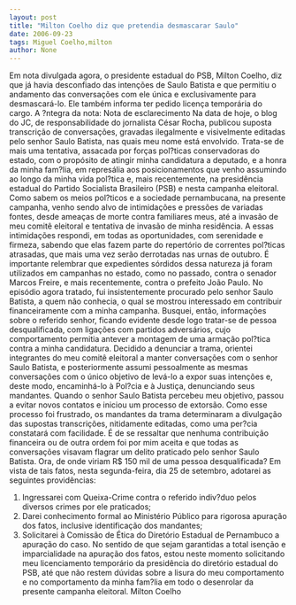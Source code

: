 ```yaml
---
layout: post
title: "Milton Coelho diz que pretendia desmascarar Saulo"
date: 2006-09-23
tags: Miguel Coelho,milton
author: None
---
```

Em nota divulgada agora, o presidente estadual do PSB, Milton Coelho, diz que já havia desconfiado das intenções de Saulo Batista e que permitiu o andamento das conversações com ele única e exclusivamente para desmascará-lo.
Ele também informa ter pedido licença temporária do cargo.
A ?ntegra da nota:
Nota de esclarecimento
Na data de hoje, o blog do JC, de responsabilidade do jornalista César Rocha, publicou suposta transcrição de conversações, gravadas ilegalmente e visivelmente editadas pelo senhor Saulo Batista, nas quais meu nome está envolvido. 
Trata-se de mais uma tentativa, assacada por forças pol?ticas conservadoras do estado, com o propósito de atingir minha candidatura a deputado, e a honra da minha fam?lia, em represália aos posicionamentos que venho assumindo ao longo da minha vida pol?tica e, mais recentemente, na presidência estadual do Partido Socialista Brasileiro (PSB) e nesta campanha eleitoral. 
Como sabem os meios pol?ticos e a sociedade pernambucana, na presente campanha, venho sendo alvo de intimidações e pressões de variadas fontes, desde ameaças de morte contra familiares meus, até a invasão de meu comitê eleitoral e tentativa de invasão de minha residência. 
A essas intimidações respondi, em todas as oportunidades, com serenidade e firmeza, sabendo que elas fazem parte do repertório de correntes pol?ticas atrasadas, que mais uma vez serão derrotadas nas urnas de outubro. É importante relembrar que expedientes sórdidos dessa natureza já foram utilizados em campanhas no estado, como no passado, contra o senador Marcos Freire, e mais recentemente, contra o prefeito João Paulo. 
No episódio agora tratado, fui insistentemente procurado pelo senhor Saulo Batista, a quem não conhecia, o qual se mostrou interessado em contribuir financeiramente com a minha campanha. Busquei, então, informações sobre o referido senhor, ficando evidente desde logo tratar-se de pessoa desqualificada, com ligações com partidos adversários, cujo comportamento permitia antever a montagem de uma armação pol?tica contra a minha candidatura. 
Decidido a denunciar a trama, orientei integrantes do meu comitê eleitoral a manter conversações com o senhor Saulo Batista, e posteriormente assumi pessoalmente as mesmas conversações com o único objetivo de levá-lo a expor suas intenções e, deste modo, encaminhá-lo à Pol?cia e à Justiça, denunciando seus mandantes. Quando o senhor Saulo Batista percebeu meu objetivo, passou a evitar novos contatos e iniciou um processo de extorsão. Como esse processo foi frustrado, os mandantes da trama determinaram a divulgação das supostas transcrições, nitidamente editadas, como uma per?cia constatará com facilidade. É de se ressaltar que nenhuma contribuição financeira ou de outra ordem foi por mim aceita e que todas as conversações visavam flagrar um delito praticado pelo senhor Saulo Batista. Ora, de onde viriam R$ 150 mil de uma pessoa desqualificada? 
Em vista de tais fatos, nesta segunda-feira, dia 25 de setembro, adotarei as seguintes providências: 
1. Ingressarei com Queixa-Crime contra o referido indiv?duo pelos diversos crimes por ele praticados; 
2. Darei conhecimento formal ao Ministério Público para rigorosa apuração dos fatos, inclusive identificação dos mandantes; 
3. Solicitarei à Comissão de Ética do Diretório Estadual de Pernambuco a apuração do caso. 
No sentido de que sejam garantidas a total isenção e imparcialidade na apuração dos fatos, estou neste momento solicitando meu licenciamento temporário da presidência do diretório estadual do PSB, até que não restem dúvidas sobre a lisura do meu comportamento e no comportamento da minha fam?lia em todo o desenrolar da presente campanha eleitoral. 
Milton Coelho 